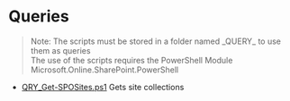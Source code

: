 # Queries

> Note: The scripts must be stored in a folder named \_QUERY_ to use them as queries
><br>The use of the scripts requires the PowerShell Module Microsoft.Online.SharePoint.PowerShell

+ [QRY_Get-SPOSites.ps1](./QRY_Get-SPOSites.ps1)
    Gets site collections